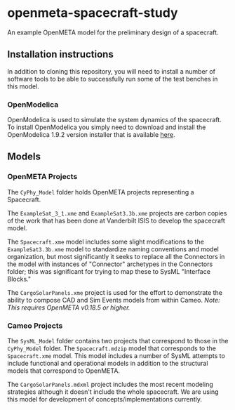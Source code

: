 # openmeta-spacecraft-study
An example OpenMETA model for the preliminary design of a spacecraft.

## Installation instructions

In addition to cloning this repository, you will need to install a number of software tools to be able to successfully run some of the test benches in this model.

### OpenModelica

OpenModelica is used to simulate the system dynamics of the spacecraft. To install OpenModelica you simply need to download and install the OpenModelica 1.9.2 version installer that is available [here](https://build.openmodelica.org/omc/builds/windows/releases/1.9/2/).

## Models

### OpenMETA Projects

The `CyPhy_Model` folder holds OpenMETA projects representing a Spacecraft.

The `ExampleSat_3_1.xme` and `ExampleSat3.3b.xme` projects are carbon copies of the work that has been done at Vanderbilt ISIS to develop the spacecraft model.

The `Spacecraft.xme` model includes some slight modifications to the `ExampleSat3.3b.xme` model to standardize naming conventions and model organization, but most significantly it seeks to replace all the Connectors in the model with instances of "Connector" archetypes in the Connectors folder; this was significant for trying to map these to SysML "Interface Blocks."

The `CargoSolarPanels.xme` project is used for the effort to demonstrate the ability to compose CAD and Sim Events models from within Cameo. *Note: This requires OpenMETA v0.18.5 or higher.*

### Cameo Projects

The `SysML_Model` folder contains two projects that correspond to those in the `CyPhy_Model` folder. The `Spacecraft.mdzip` model that corresponds to the `Spacecraft.xme` model. This model includes a number of SysML attempts to include functional and operational models in addition to the structural models that correspond to OpenMETA.

The `CargoSolarPanels.mdxml` project includes the most recent modeling strategies although it doesn't include the whole spacecraft. We are using this model for development of concepts/implementations currently.
